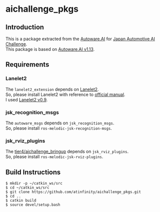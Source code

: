 # aichallenge_pkgs

## Introduction
This is a package extracted from the [Autoware.AI](https://www.autoware.ai/) for [Japan Automotive AI Challenge](https://www.jsae.or.jp/jaaic/).  
This package is based on [Autoware.AI v1.13](https://discourse.ros.org/t/autoware-ai-1-13-released/11785).

## Requirements
### Lanelet2
The `lanelet2_extension` depends on [Lanelet2](https://github.com/fzi-forschungszentrum-informatik/Lanelet2).  
So, please install Lanelet2 with reference to [official manual](https://github.com/fzi-forschungszentrum-informatik/Lanelet2#manual-installation).  
I used [Lanelet2 v0.9](https://github.com/fzi-forschungszentrum-informatik/Lanelet2/releases/tag/0.9).

### jsk_recognition_msgs
The `autoware_msgs` depends on `jsk_recognition_msgs`.  
So, please install `ros-melodic-jsk-recognition-msgs`.

### jsk_rviz_plugins
The [tier4/aichallenge_bringup](https://github.com/tier4/aichallenge_bringup) depends on `jsk_rviz_plugins`.  
So, please install `ros-melodic-jsk-rviz-plugins`.

## Build Instructions
```shell
$ mkdir -p ~/catkin_ws/src
$ cd ~/catkin_ws/src
$ git clone https://github.com/atinfinity/aichallenge_pkgs.git
$ cd ..
$ catkin build
$ source devel/setup.bash
```
